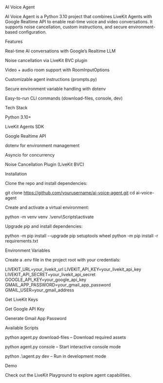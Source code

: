AI Voice Agent

AI Voice Agent is a Python 3.10 project that combines LiveKit Agents with Google Realtime API to enable real-time voice and video conversations. It supports noise cancellation, custom instructions, and secure environment-based configuration.

Features

Real-time AI conversations with Google’s Realtime LLM

Noise cancellation via LiveKit BVC plugin

Video + audio room support with RoomInputOptions

Customizable agent instructions (prompts.py)

Secure environment variable handling with dotenv

Easy-to-run CLI commands (download-files, console, dev)

Tech Stack

Python 3.10+

LiveKit Agents SDK

Google Realtime API

dotenv for environment management

Asyncio for concurrency

Noise Cancellation Plugin (LiveKit BVC)

Installation

Clone the repo and install dependencies:

git clone https://github.com/yourusername/ai-voice-agent.git
cd ai-voice-agent


Create and activate a virtual environment:

python -m venv venv
.\venv\Scripts\activate


Upgrade pip and install dependencies:

python -m pip install --upgrade pip setuptools wheel
python -m pip install -r requirements.txt

Environment Variables

Create a .env file in the project root with your credentials:

LIVEKIT_URL=your_livekit_url
LIVEKIT_API_KEY=your_livekit_api_key
LIVEKIT_API_SECRET=your_livekit_api_secret
GOOGLE_API_KEY=your_google_api_key
GMAIL_APP_PASSWORD=your_gmail_app_password
GMAIL_USER=your_gmail_address


Get LiveKit Keys

Get Google API Key

Generate Gmail App Password

Available Scripts

python agent.py download-files – Download required assets

python agent.py console – Start interactive console mode

python .\agent.py dev – Run in development mode

Demo

Check out the LiveKit Playground
 to explore agent capabilities.